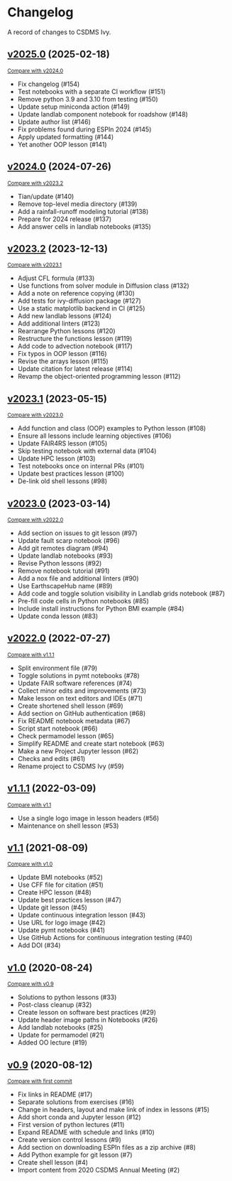 # Changelog

A record of changes to CSDMS Ivy.

## [v2025.0](https://github.com/csdms/ivy/releases/tag/v2025.0) (2025-02-18)
<small>[Compare with v2024.0](https://github.com/csdms/ivy/compare/v2024.0...v2025.0)</small>

* Fix changelog (#154)
* Test notebooks with a separate CI workflow (#151)
* Remove python 3.9 and 3.10 from testing (#150)
* Update setup miniconda action (#149)
* Update landlab component notebook for roadshow (#148)
* Update author list (#146)
* Fix problems found during ESPIn 2024 (#145)
* Apply updated formatting (#144)
* Yet another OOP lesson (#141)

## [v2024.0](https://github.com/csdms/ivy/releases/tag/v2024.0) (2024-07-26)
<small>[Compare with v2023.2](https://github.com/csdms/ivy/compare/v2023.2...v2024.0)</small>

* Tian/update (#140)
* Remove top-level media directory (#139)
* Add a rainfall-runoff modeling tutorial (#138)
* Prepare for 2024 release (#137)
* Add answer cells in landlab notebooks (#135)

## [v2023.2](https://github.com/csdms/ivy/releases/tag/v2023.2) (2023-12-13)
<small>[Compare with v2023.1](https://github.com/csdms/ivy/compare/v2023.1...v2023.2)</small>

* Adjust CFL formula (#133)
* Use functions from solver module in Diffusion class (#132)
* Add a note on reference copying (#130)
* Add tests for ivy-diffusion package (#127)
* Use a static matplotlib backend in CI (#125)
* Add new landlab lessons (#124)
* Add additional linters (#123)
* Rearrange Python lessons (#120)
* Restructure the functions lesson (#119)
* Add code to advection notebook (#117)
* Fix typos in OOP lesson (#116)
* Revise the arrays lesson (#115)
* Update citation for latest release (#114)
* Revamp the object-oriented programming lesson (#112)

## [v2023.1](https://github.com/csdms/ivy/releases/tag/v2023.1) (2023-05-15)
<small>[Compare with v2023.0](https://github.com/csdms/ivy/compare/v2023.0...v2023.1)</small>

* Add function and class (OOP) examples to Python lesson (#108)
* Ensure all lessons include learning objectives (#106)
* Update FAIR4RS lesson (#105)
* Skip testing notebook with external data (#104)
* Update HPC lesson (#103)
* Test notebooks once on internal PRs (#101)
* Update best practices lesson (#100)
* De-link old shell lessons (#98)

## [v2023.0](https://github.com/csdms/ivy/releases/tag/v2023.0) (2023-03-14)
<small>[Compare with v2022.0](https://github.com/csdms/ivy/compare/v2022.0...v2023.0)</small>

* Add section on issues to git lesson (#97)
* Update fault scarp notebook (#96)
* Add git remotes diagram (#94)
* Update landlab notebooks (#93)
* Revise Python lessons (#92)
* Remove notebook tutorial (#91)
* Add a nox file and additional linters (#90)
* Use EarthscapeHub name (#89)
* Add code and toggle solution visibility in Landlab grids notebook (#87)
* Pre-fill code cells in Python notebooks (#85)
* Include install instructions for Python BMI example (#84)
* Update conda lesson (#83)

## [v2022.0](https://github.com/csdms/ivy/releases/tag/v2022.0) (2022-07-27)
<small>[Compare with v1.1.1](https://github.com/csdms/ivy/compare/v1.1.1...v2022.0)</small>

* Split environment file (#79)
* Toggle solutions in pymt notebooks (#78)
* Update FAIR software references (#74)
* Collect minor edits and improvements (#73)
* Make lesson on text editors and IDEs (#71)
* Create shortened shell lesson (#69)
* Add section on GitHub authentication (#68)
* Fix README notebook metadata (#67)
* Script start notebook (#66)
* Check permamodel lesson (#65)
* Simplify README and create start notebook (#63)
* Make a new Project Jupyter lesson (#62)
* Checks and edits (#61)
* Rename project to CSDMS Ivy (#59)

## [v1.1.1](https://github.com/csdms/ivy/releases/tag/v1.1.1) (2022-03-09)
<small>[Compare with v1.1](https://github.com/csdms/ivy/compare/v1.1...v1.1.1)</small>

* Use a single logo image in lesson headers (#56)
* Maintenance on shell lesson (#53)

## [v1.1](https://github.com/csdms/ivy/releases/tag/v1.1) (2021-08-09)
<small>[Compare with v1.0](https://github.com/csdms/ivy/compare/v1.0...v1.1)</small>

* Update BMI notebooks (#52)
* Use CFF file for citation (#51)
* Create HPC lesson (#48)
* Update best practices lesson (#47)
* Update git lesson (#45)
* Update continuous integration lesson (#43)
* Use URL for logo image (#42)
* Update pymt notebooks (#41)
* Use GitHub Actions for continuous integration testing (#40)
* Add DOI (#34)

## [v1.0](https://github.com/csdms/ivy/releases/tag/v1.0) (2020-08-24)
<small>[Compare with v0.9](https://github.com/csdms/ivy/compare/v0.9...v1.0)</small>

* Solutions to python lessons (#33)
* Post-class cleanup (#32)
* Create lesson on software best practices (#29)
* Update header image paths in Notebooks (#26)
* Add landlab notebooks (#25)
* Update for permamodel (#21)
* Added OO lecture (#19)

## [v0.9](https://github.com/csdms/ivy/releases/tag/v0.9) (2020-08-12)
<small>[Compare with first commit](https://github.com/csdms/ivy/compare/fcfe84bbdf478ffbe9647f726005c678b1a67e78...v0.9)</small>

* Fix links in README (#17)
* Separate solutions from exercises (#16)
* Change in headers, layout and make link of index in lessons (#15)
* Add short conda and Jupyter lesson (#12)
* First version of python lectures (#11)
* Expand README with schedule and links (#10)
* Create version control lessons (#9)
* Add section on downloading ESPIn files as a zip archive (#8)
* Add Python example for git lesson (#7)
* Create shell lesson (#4)
* Import content from 2020 CSDMS Annual Meeting (#2)
